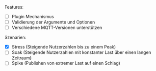Features: 

- [ ] Plugin Mechanismus
- [ ] Validierung der Argumente und Optionen
- [ ] Verschiedene MQTT-Versionen unterstützen

Szenarien: 
- [x] Stress (Steigende Nutzerzahlen bis zu einem Peak)
- [ ] Soak (Steigende Nutzerzahlen mit konstanter Last über einen langen Zeitraum)
- [ ] Spike (Publishen von extremer Last auf einen Schlag)
